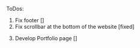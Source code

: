 ToDos:

1. Fix footer []
2. Fix scrollbar at the bottom of the website [fixed]
<!-- START WITH SASS AFTER THIS -->

3. Develop Portfolio page []
